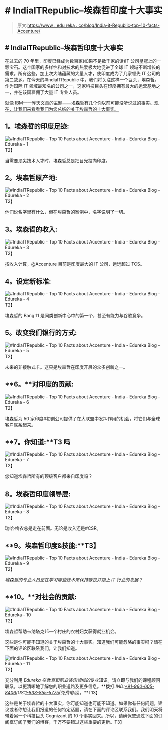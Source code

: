 # # IndiaITRepublic–埃森哲印度十大事实

> 原文:[https://www . edu reka . co/blog/India-it-Republic-top-10-facts-Accenture/](https://www.edureka.co/blog/india-it-republic-top-10-facts-accenture/)

## **# IndiaITRepublic–埃森哲印度十大事实**

在过去的 70 年里，印度已经成为数百家(如果不是数千家的话)IT 公司皇冠上的一颗宝石。这个国家的多样性和对技术的热爱极大地促进了全球 IT 领域不断增长的需求。所有这些，加上次大陆蕴藏的大量人才，使印度成为了几家领先 IT 公司的第二故乡。在今天的#IndiaITRepublic 中，我们将关注这样一个巨头，埃森哲。作为国际 IT 领域最知名的公司之一，这家科技巨头在印度拥有最大的运营基地之一，并在该国雇佣了大量 IT 专业人员。

就像 IBM——昨天文章的[主题——埃森哲有几个你以前可能没听说过的事实。现在，让我们来看看我们为您总结的关于埃森哲的十大事实。](https://www.edureka.co/blog/IndiaITRepublic-top-10-facts-ibm/)

## **1。埃森哲的印度足迹:**

![#IndiaITRepublic - Top 10 Facts about Accenture - India - Edureka Blog - Edureka - 1](../Images/b18046c20be7677254616e44d2d737a6.png)T2】

当需要顶尖技术人才时，埃森哲总是把目光投向印度。

## **2。埃森哲原产地:**

![#IndiaITRepublic - Top 10 Facts about Accenture - India - Edureka Blog - Edureka - 2](../Images/dbce4e211ae1e2a469cd2c1a40a6d954.png)T2】

他们说名字里有什么，但在埃森哲的案例中，名字说明了一切。

## **3。埃森哲的收入:**

![#IndiaITRepublic - Top 10 Facts about Accenture - India - Edureka Blog - Edureka - 3](../Images/edb4776bec2cd9e00c41e4fd70901a0c.png)T2】

按收入计算，@Accenture 目前是印度最大的 IT 公司，远远超过 TCS。

## **4。设定新标准:**

![#IndiaITRepublic - Top 10 Facts about Accenture - India - Edureka Blog - Edureka - 4](../Images/bcb33fe0e804fb50b4612ae526a5f609.png)T2】

埃森哲的 Bang 11 是同类创新中心中的第一个，甚至有能力与谷歌竞争。

## **5。改变我们银行的方式:**

![#IndiaITRepublic - Top 10 Facts about Accenture - India - Edureka Blog - Edureka - 5](../Images/2ca1ec944f8fd6c3784f2bc0427261da.png)T2】

未来的非接触式卡。这只是埃森哲在印度开展的众多创新之一。

## **6。**对印度的贡献:

![#IndiaITRepublic - Top 10 Facts about Accenture - India - Edureka Blog - Edureka - 6](../Images/33ceccbc265a61b278486c32db42c5b8.png)T2】

埃森哲为 50 家印度#初创公司提供了在大联盟中发挥作用的机会，将它们与全球客户联系起来。

## **7。你知道:**T3 吗

![#IndiaITRepublic - Top 10 Facts about Accenture - India - Edureka Blog - Edureka - 7](../Images/0a87b3d2957663785f8c53c543a52445.png)T2】

您知道埃森哲所有的顶级客户都来自印度吗？

## **8。埃森哲印度领导层:**

![#IndiaITRepublic - Top 10 Facts about Accenture - India - Edureka Blog - Edureka - 8](../Images/1a2af289a7dd43aa03a52c58423d6161.png)T2】

瑞哈·梅农总是走在前面。无论是收入还是#CSR。

## **9。埃森哲印度&技能:**T3】

![#IndiaITRepublic - Top 10 Facts about Accenture - India - Edureka Blog - Edureka - 9](../Images/da7247307abd53166aa495fae51b7754.png)T2】

*埃森哲的专业人员正在学习哪些技术来保持敏锐并跟上 IT 行业的发展？*

## **10。**对社会的贡献:

![#IndiaITRepublic - Top 10 Facts about Accenture - India - Edureka Blog - Edureka - 10](../Images/3002f643cbe8c4c2de189c8afb0c8a5f.png)T2】

埃森哲帮助卡纳塔克邦一个村庄的农村妇女获得就业机会。

这些是你可能不知道的关于埃森哲的十大事实。知道我们可能忽略的事实吗？请在下面的评论区联系我们，让我们知道。

![#IndiaITRepublic - Top 10 Facts about Accenture - India - Edureka Blog - Edureka - 11](../Images/345145051e5c9e43486d8217d6af1843.png)T2】

充分利用 *Edureka 在教育和职业咨询领域的*专业知识。请立即与我们的课程顾问联系，以更清晰地了解您的职业道路及更多信息。**拨打:*IND:[+91-960-605-8406](tel:9606058406)*/*US:[1-833-855-5775](tel:18338555775)(免费电话)*。**T13】

<article class="maincontentblog">

这些是关于埃森哲的十大事实，你可能知道也可能不知道。如果你有任何问题，建议或者你想让我们报道的任何特定话题，请在下面的评论区联系我们。我们明天将带着另一个科技巨头 Cognizant 的 10 个事实回来。所以，请确保您通过下面的订阅框订阅了我们的博客，千万不要错过这些重要的更新。T3】

</article>